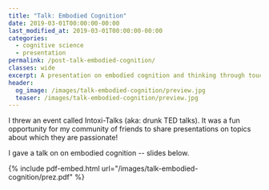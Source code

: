 ```yaml
---
title: "Talk: Embodied Cognition"
date: 2019-03-01T00:00:00-00:00
last_modified_at: 2019-03-01T00:00:00-00:00
categories:
  - cognitive science
  - presentation
permalink: /post-talk-embodied-cognition/
classes: wide
excerpt: A presentation on embodied cognition and thinking through touch.
header:
  og_image: /images/talk-embodied-cognition/preview.jpg
  teaser: /images/talk-embodied-cognition/preview.jpg
---
```


I threw an event called Intoxi-Talks (aka: drunk TED talks). It was a fun opportunity for my community of friends to share presentations on topics about which they are passionate! 

I gave a talk on on embodied cognition -- slides below.

{% include pdf-embed.html url="/images/talk-embodied-cognition/prez.pdf" %}